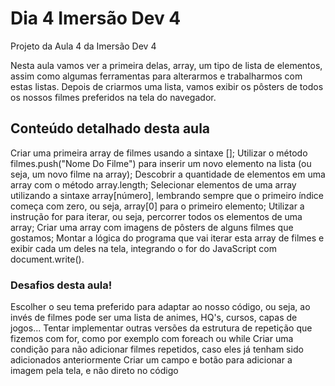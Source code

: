 # Dia 4 Imersão Dev 4 
Projeto da Aula 4 da Imersão Dev 4 

Nesta aula vamos ver a primeira delas, array, um tipo de lista de elementos, assim como algumas ferramentas para alterarmos e trabalharmos com estas listas. Depois de criarmos uma lista, vamos exibir os pôsters de todos os nossos filmes preferidos na tela do navegador.


## Conteúdo detalhado desta aula
Criar uma primeira array de filmes usando a sintaxe [];
Utilizar o método filmes.push("Nome Do Filme") para inserir um novo elemento na lista (ou seja, um novo filme na array);
Descobrir a quantidade de elementos em uma array com o método array.length;
Selecionar elementos de uma array utilizando a sintaxe array[número], lembrando sempre que o primeiro índice começa com zero, ou seja, array[0] para o primeiro elemento;
Utilizar a instrução for para iterar, ou seja, percorrer todos os elementos de uma array;
Criar uma array com imagens de pôsters de alguns filmes que gostamos;
Montar a lógica do programa que vai iterar esta array de filmes e exibir cada um deles na tela, integrando o for do JavaScript com document.write().

### Desafios desta aula!
Escolher o seu tema preferido para adaptar ao nosso código, ou seja, ao invés de filmes pode ser uma lista de animes, HQ's, cursos, capas de jogos...
Tentar implementar outras versões da estrutura de repetição que fizemos com for, como por exemplo com foreach ou while
Criar uma condição para não adicionar filmes repetidos, caso eles já tenham sido adicionados anteriormente
Criar um campo e botão para adicionar a imagem pela tela, e não direto no código
